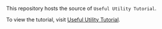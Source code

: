 This repository hosts the source of `Useful Utility Tutorial`.

To view the tutorial, visit [Useful Utility Tutorial](https://siris-limx.github.io/useful-utility-tutorial/).